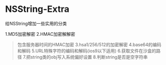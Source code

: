 # NSString-Extra
给NSString增加一些实用的分类

1.MD5加密解密
2.HMAC加密解解密
  >包含服务器时间的HMAC加密
3.hsa1/256/512的加密解密
4.base64的编码和解码
5.URL特殊字符的编码和解码(ios9以下适用)
6.获取文件在沙盒的路径
7.把string类的obj写入系统偏好设置
8.判断string是否是空字符串
